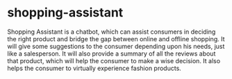 # shopping-assistant
Shopping Assistant is a chatbot, which can assist consumers in deciding the right product and bridge the gap between online and offline shopping. It will give some suggestions to the consumer depending upon his needs, just like a salesperson. It will also provide a summary of all the reviews about that product, which will help the consumer to make a wise decision. It also helps the consumer to virtually experience fashion products.
